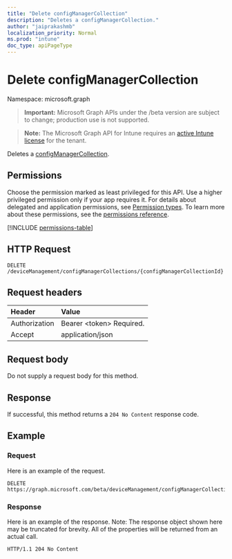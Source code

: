 ```yaml
---
title: "Delete configManagerCollection"
description: "Deletes a configManagerCollection."
author: "jaiprakashmb"
localization_priority: Normal
ms.prod: "intune"
doc_type: apiPageType
---
```


# Delete configManagerCollection

Namespace: microsoft.graph

> **Important:** Microsoft Graph APIs under the /beta version are subject to change; production use is not supported.

> **Note:** The Microsoft Graph API for Intune requires an [active Intune license](https://go.microsoft.com/fwlink/?linkid=839381) for the tenant.

Deletes a [configManagerCollection](../resources/intune-partnerintegration-configmanagercollection.md).

## Permissions
Choose the permission marked as least privileged for this API. Use a higher privileged permission only if your app requires it. For details about delegated and application permissions, see [Permission types](/graph/permissions-overview#permission-types). To learn more about these permissions, see the [permissions reference](/graph/permissions-reference).

<!-- { "blockType": "permissions", "name": "intune_partnerintegration_configmanagercollection_delete" } -->
[!INCLUDE [permissions-table](../includes/permissions/intune-partnerintegration-configmanagercollection-delete-permissions.md)]

## HTTP Request
<!-- {
  "blockType": "ignored"
}
-->
``` http
DELETE /deviceManagement/configManagerCollections/{configManagerCollectionId}
```

## Request headers
|Header|Value|
|:---|:---|
|Authorization|Bearer &lt;token&gt; Required.|
|Accept|application/json|

## Request body
Do not supply a request body for this method.

## Response
If successful, this method returns a `204 No Content` response code.

## Example

### Request
Here is an example of the request.
``` http
DELETE https://graph.microsoft.com/beta/deviceManagement/configManagerCollections/{configManagerCollectionId}
```

### Response
Here is an example of the response. Note: The response object shown here may be truncated for brevity. All of the properties will be returned from an actual call.
``` http
HTTP/1.1 204 No Content
```
